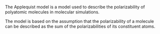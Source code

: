The Applequist model is a model used to describe the polarizability of polyatomic molecules in molecular simulations.

The model is based on the assumption that the polarizability of a molecule can be described as the sum of the polarizabilities of its constituent atoms.

